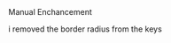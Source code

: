 <div class="tag-center">
    <span class="tag improve">Manual Enchancement</span>
</div>

i removed the border radius from the keys